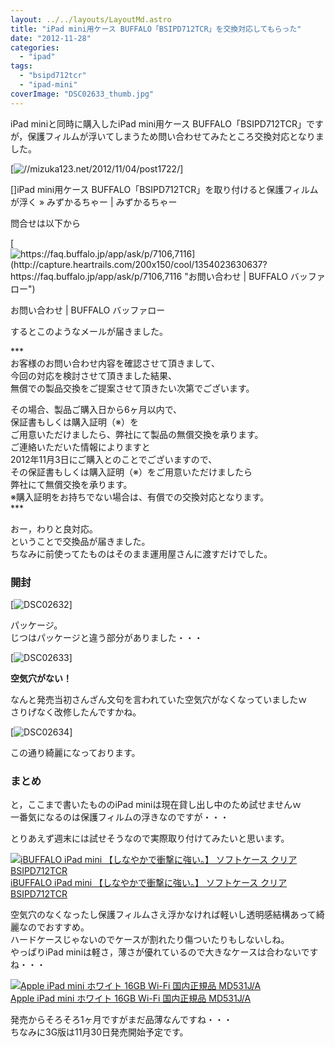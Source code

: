 ```yaml
---
layout: ../../layouts/LayoutMd.astro
title: "iPad mini用ケース BUFFALO「BSIPD712TCR」を交換対応してもらった"
date: "2012-11-28"
categories: 
  - "ipad"
tags: 
  - "bsipd712tcr"
  - "ipad-mini"
coverImage: "DSC02633_thumb.jpg"
---
```


iPad miniと同時に購入したiPad mini用ケース BUFFALO「BSIPD712TCR」ですが，保護フィルムが浮いてしまうため問い合わせてみたところ交換対応となりました。

[![//mizuka123.net/2012/11/04/post1722/](http://capture.heartrails.com/200x150/cool/1354023387125?//mizuka123.net/2012/11/04/post1722/ "iPad mini用ケース BUFFALO「BSIPD712TCR」を取り付けると保護フィルムが浮く » みずかるちゃー | みずかるちゃー")]

[]iPad mini用ケース BUFFALO「BSIPD712TCR」を取り付けると保護フィルムが浮く » みずかるちゃー | みずかるちゃー

問合せは以下から

[![https://faq.buffalo.jp/app/ask/p/7106,7116](http://capture.heartrails.com/200x150/cool/1354023630637?https://faq.buffalo.jp/app/ask/p/7106,7116 "お問い合わせ | BUFFALO バッファロー")](https://faq.buffalo.jp/app/ask/p/7106,7116)

[](https://faq.buffalo.jp/app/ask/p/7106,7116)お問い合わせ | BUFFALO バッファロー

するとこのようなメールが届きました。

\*\*\*  
お客様のお問い合わせ内容を確認させて頂きまして、  
今回の対応を検討させて頂きました結果、  
無償での製品交換をご提案させて頂きたい次第でございます。

その場合、製品ご購入日から6ヶ月以内で、  
保証書もしくは購入証明（※）を  
ご用意いただけましたら、弊社にて製品の無償交換を承ります。  
ご連絡いただいた情報によりますと  
2012年11月3日にご購入とのことでございますので、  
その保証書もしくは購入証明（※）をご用意いただけましたら  
弊社にて無償交換を承ります。  
※購入証明をお持ちでない場合は、有償での交換対応となります。  
\*\*\*

おー，わりと良対応。  
ということで交換品が届きました。  
ちなみに前使ってたものはそのまま運用屋さんに渡すだけでした。

### 開封

[![DSC02632](/archive/images/DSC02632_thumb.jpg "DSC02632")]

パッケージ。  
じつはパッケージと違う部分がありました・・・

[![DSC02633](/archive/images/DSC02633_thumb.jpg "DSC02633")]

**空気穴がない！**

なんと発売当初さんざん文句を言われていた空気穴がなくなっていましたｗ  
さりげなく改修したんですかね。

[![DSC02634](/archive/images/DSC02634_thumb.jpg "DSC02634")]

この通り綺麗になっております。

### まとめ

と，ここまで書いたもののiPad miniは現在貸し出し中のため試せませんｗ  
一番気になるのは保護フィルムの浮きなのですが・・・

とりあえず週末には試せそうなので実際取り付けてみたいと思います。

[![iBUFFALO iPad mini 【しなやかで衝撃に強い。】 ソフトケース クリア  BSIPD712TCR](/archive/images/31PRbVivVgL._SL160_.jpg)  
iBUFFALO iPad mini 【しなやかで衝撃に強い。】 ソフトケース クリア BSIPD712TCR  
](https://www.amazon.co.jp/exec/obidos/ASIN/B0098CQP50/mizuka123-22/ref=nosim)

空気穴のなくなったし保護フィルムさえ浮かなければ軽いし透明感結構あって綺麗なのでおすすめ。  
ハードケースじゃないのでケースが割れたり傷ついたりもしないしね。  
やっぱりiPad miniは軽さ，薄さが優れているので大きなケースは合わないですね・・・

[![Apple iPad mini ホワイト 16GB Wi-Fi 国内正規品 MD531J/A](/archive/images/511BS3FLwrL._SL160_.jpg)  
Apple iPad mini ホワイト 16GB Wi-Fi 国内正規品 MD531J/A  
](https://www.amazon.co.jp/exec/obidos/ASIN/B009X5X2BM/mizuka123-22/ref=nosim)

発売からそろそろ1ヶ月ですがまだ品薄なんですね・・・  
ちなみに3G版は11月30日発売開始予定です。
